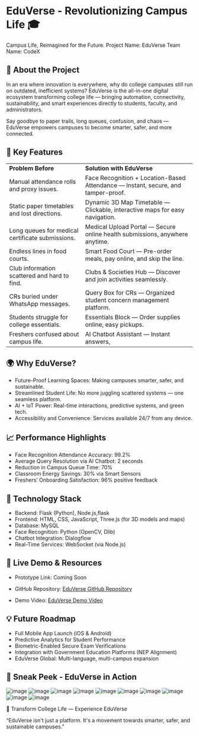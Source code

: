# EduVerse - Revolutionizing Campus Life 🎓

Campus Life, Reimagined for the Future.
Project Name: EduVerse
Team Name: CodeX

## 🚀 About the Project

In an era where innovation is everywhere, why do college campuses still run on outdated, inefficient systems?
EduVerse is the all-in-one digital ecosystem transforming college life — bringing automation, connectivity, sustainability, and smart experiences directly to students, faculty, and administrators.

Say goodbye to paper trails, long queues, confusion, and chaos — EduVerse empowers campuses to become smarter, safer, and more connected.

## 🌟 Key Features

|  |  |
| --- | --- |
| **Problem Before** | **Solution with EduVerse** |
| Manual attendance rolls and proxy issues. | Face Recognition + Location-Based Attendance — Instant, secure, and tamper-proof. |
| Static paper timetables and lost directions. | Dynamic 3D Map Timetable — Clickable, interactive maps for easy navigation. |
| Long queues for medical certificate submissions. | Medical Upload Portal — Secure online health submissions, anywhere anytime. |
| Endless lines in food courts. | Smart Food Court — Pre-order meals, pay online, and skip the line. |
| Club information scattered and hard to find. | Clubs & Societies Hub — Discover and join activities seamlessly. |
| CRs buried under WhatsApp messages. | Query Box for CRs — Organized student concern management platform. |
| Students struggle for college essentials. | Essentials Block — Order supplies online, easy pickups. |
| Freshers confused about campus life. | AI Chatbot Assistant — Instant answers, |

## 🌍 Why EduVerse?

- Future-Proof Learning Spaces: Making campuses smarter, safer, and sustainable.
- Streamlined Student Life: No more juggling scattered systems — one seamless platform.
- AI + IoT Power: Real-time interactions, predictive systems, and green tech.
- Accessibility and Convenience: Services available 24/7 from any device.

## 📈 Performance Highlights

- Face Recognition Attendance Accuracy: 99.2%
- Average Query Resolution via AI Chatbot: 2 seconds
- Reduction in Campus Queue Time: 70%
- Classroom Energy Savings: 30% via Smart Sensors
- Freshers’ Onboarding Satisfaction: 96% positive feedback

## 🔧 Technology Stack

- Backend: Flask (Python), Node.js,flask
- Frontend: HTML, CSS, JavaScript, Three.js (for 3D models and maps)
- Database: MySQL
- Face Recognition: Python (OpenCV, Dlib)
- Chatbot Integration: Dialogflow
- Real-Time Services: WebSocket (via Node.js)

## 🎥 Live Demo & Resources

- Prototype Link: Coming Soon
- GitHub Repository: [EduVerse GitHub Repository](https://github.com/jiya11-04/EduVerse)

- Demo Video: [EduVerse Demo Video](https://youtu.be/yHdlNHNGhgI)


## 💡 Future Roadmap

- Full Mobile App Launch (iOS & Android)
- Predictive Analytics for Student Performance
- Biometric-Enabled Secure Exam Verifications
- Integration with Government Education Platforms (NEP Alignment)
- EduVerse Global: Multi-language, multi-campus expansion

## 📸 Sneak Peek - EduVerse in Action
![image](https://github.com/user-attachments/assets/c7af188c-0644-4039-8750-3c72dff394ad)
![image](https://github.com/user-attachments/assets/c2d9445a-22f5-4c07-9dc2-c064b820ee48)
![image](https://github.com/user-attachments/assets/e6656d3d-d9f3-4d92-8756-cd7268e9714a)
![image](https://github.com/user-attachments/assets/b7ea418e-7c8b-44a8-8d38-e9d3952d17c4)
![image](https://github.com/user-attachments/assets/2f165149-56f4-4ebf-9d2d-1ba967bf0d21)
![image](https://github.com/user-attachments/assets/dbcd749e-1fd2-4496-a039-6c77faa32395)
![image](https://github.com/user-attachments/assets/b151e189-f343-4903-811f-f7f68d08c88e)
![image](https://github.com/user-attachments/assets/a36f5e5d-0e26-449b-b2b6-e6a02ac69745)
![image](https://github.com/user-attachments/assets/f1c81c17-96a2-4211-9946-7a1338c81ecc)
![image](https://github.com/user-attachments/assets/b33a02e4-5419-4fa7-84ee-07958c82494e)




🚀 Transform College Life — Experience EduVerse

“EduVerse isn't just a platform. It's a movement towards smarter, safer, and sustainable campuses.”

